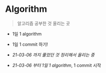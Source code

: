 # Algorithm

> 알고리즘 공부한 것 올리는 곳

- 1일 1 algorithm
- 1일 1 commit 하기!



- *21-03-06 까지 풀었던 것 정리해서 올리는 중*

- *21-03-06 부터 1일 1 algorithm*, 1 commit 시작

